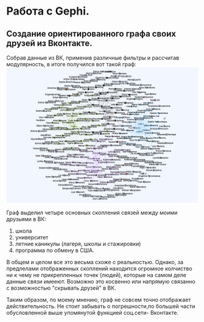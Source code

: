 # Работа с Gephi.
## Создание ориентированного графа своих друзей из Вконтакте.

Собрав данные из ВК, применив различные фильтры и рассчитав модулярность, в итоге получился вот такой граф:
![](https://github.com/barchukstacy/hw8/blob/master/gephi%20VK%20friends%202.png)

Граф выделил четыре основных скопления связей между моими друзьями в ВК: 
1. школа 
2. университет
3. летние каникулы (лагеря, школы и стажировки)
4. программа по обмену в США.

В общем и целом все это весьма схоже с реальностью. Однако, за предлелами отображенных скоплений находится огромное колчиство ни к чему не прикрепленных точек (людей), которые на самом деле данные связи имееют. Возможно это косвенно или напрямую связанно с возможностью "скрывать друзей" в ВК. 

Таким образом, по моему мнению, граф не совсем точно отображает действительность. Не стоит забывать о погрешности,по большей части обусловленной выше упомянутой функцией соц.сети- Вконтакте. 
